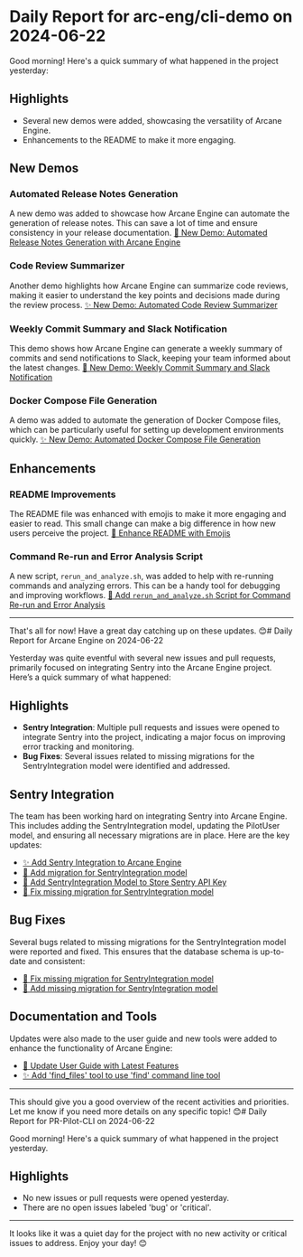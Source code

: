 # Daily Report for arc-eng/cli-demo on 2024-06-22

Good morning! Here's a quick summary of what happened in the project yesterday:

## Highlights
- Several new demos were added, showcasing the versatility of Arcane Engine.
- Enhancements to the README to make it more engaging.

## New Demos
### Automated Release Notes Generation
A new demo was added to showcase how Arcane Engine can automate the generation of release notes. This can save a lot of time and ensure consistency in your release documentation.
[🚀 New Demo: Automated Release Notes Generation with Arcane Engine](https://github.com/arc-eng/cli-demo/pull/32)

### Code Review Summarizer
Another demo highlights how Arcane Engine can summarize code reviews, making it easier to understand the key points and decisions made during the review process.
[✨ New Demo: Automated Code Review Summarizer](https://github.com/arc-eng/cli-demo/pull/31)

### Weekly Commit Summary and Slack Notification
This demo shows how Arcane Engine can generate a weekly summary of commits and send notifications to Slack, keeping your team informed about the latest changes.
[🚀 New Demo: Weekly Commit Summary and Slack Notification](https://github.com/arc-eng/cli-demo/pull/30)

### Docker Compose File Generation
A demo was added to automate the generation of Docker Compose files, which can be particularly useful for setting up development environments quickly.
[✨ New Demo: Automated Docker Compose File Generation](https://github.com/arc-eng/cli-demo/issues/29)

## Enhancements
### README Improvements
The README file was enhanced with emojis to make it more engaging and easier to read. This small change can make a big difference in how new users perceive the project.
[🎨 Enhance README with Emojis](https://github.com/arc-eng/cli-demo/pull/33)

### Command Re-run and Error Analysis Script
A new script, `rerun_and_analyze.sh`, was added to help with re-running commands and analyzing errors. This can be a handy tool for debugging and improving workflows.
[🚀 Add `rerun_and_analyze.sh` Script for Command Re-run and Error Analysis](https://github.com/arc-eng/cli-demo/pull/34)

---

That's all for now! Have a great day catching up on these updates. 😊# Daily Report for Arcane Engine on 2024-06-22

Yesterday was quite eventful with several new issues and pull requests, primarily focused on integrating Sentry into the Arcane Engine project. Here’s a quick summary of what happened:

## Highlights
- **Sentry Integration**: Multiple pull requests and issues were opened to integrate Sentry into the project, indicating a major focus on improving error tracking and monitoring.
- **Bug Fixes**: Several issues related to missing migrations for the SentryIntegration model were identified and addressed.

## Sentry Integration
The team has been working hard on integrating Sentry into Arcane Engine. This includes adding the SentryIntegration model, updating the PilotUser model, and ensuring all necessary migrations are in place. Here are the key updates:
- [✨ Add Sentry Integration to Arcane Engine](https://github.com/arc-eng/studio/pull/196)
- [🚀 Add migration for SentryIntegration model](https://github.com/arc-eng/studio/issues/195)
- [🔧 Add SentryIntegration Model to Store Sentry API Key](https://github.com/arc-eng/studio/pull/192)
- [🐛 Fix missing migration for SentryIntegration model](https://github.com/arc-eng/studio/issues/191)

## Bug Fixes
Several bugs related to missing migrations for the SentryIntegration model were reported and fixed. This ensures that the database schema is up-to-date and consistent:
- [🐛 Fix missing migration for SentryIntegration model](https://github.com/arc-eng/studio/issues/188)
- [🐛 Add missing migration for SentryIntegration model](https://github.com/arc-eng/studio/issues/189)

## Documentation and Tools
Updates were also made to the user guide and new tools were added to enhance the functionality of Arcane Engine:
- [📝 Update User Guide with Latest Features](https://github.com/arc-eng/studio/pull/173)
- [✨ Add 'find_files' tool to use 'find' command line tool](https://github.com/arc-eng/studio/issues/172)

---

This should give you a good overview of the recent activities and priorities. Let me know if you need more details on any specific topic! 😊# Daily Report for PR-Pilot-CLI on 2024-06-22

Good morning! Here's a quick summary of what happened in the project yesterday.

## Highlights
- No new issues or pull requests were opened yesterday.
- There are no open issues labeled 'bug' or 'critical'.

---

It looks like it was a quiet day for the project with no new activity or critical issues to address. Enjoy your day! 😊